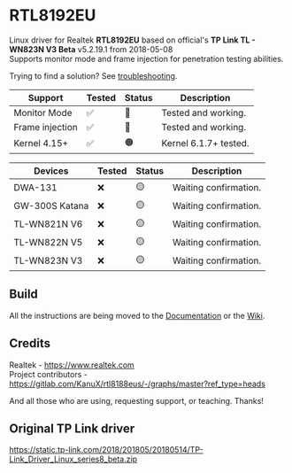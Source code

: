 RTL8192EU
=========
Linux driver for Realtek **RTL8192EU** based on official's **TP Link TL - WN823N V3 Beta** v5.2.19.1 from 2018-05-08<br>
Supports monitor mode and frame injection for penetration testing abilities.

Trying to find a solution? See [troubleshooting](./docs/TROUBLESHOOTING.md).

|   Support         |   Tested  |   Status  |   Description                                     |
|-------------------|-----------|-----------|---------------------------------------------------|
|   Monitor Mode    |   ✅      |   🔵      |   Tested and working.                             |
|   Frame injection |   ✅      |   🔵      |   Tested and working.                             |
|   Kernel 4.15+    |   ✅      |   🟠      |   Kernel 6.1.7+ tested.                           |

|   Devices         |   Tested  |   Status  |   Description                                     |
|-------------------|-----------|-----------|---------------------------------------------------|
|   DWA-131         |   ❌      |   🟡      |   Waiting confirmation.                           |
|   GW-300S Katana  |   ❌      |   🟡      |   Waiting confirmation.                           |
|   TL-WN821N V6    |   ❌      |   🟡      |   Waiting confirmation.                           |
|   TL-WN822N V5    |   ❌      |   🟡      |   Waiting confirmation.                           |
|   TL-WN823N V3    |   ❌      |   🟡      |   Waiting confirmation.                           |

Build
-----

All the instructions are being moved to the [Documentation](./docs/BUILDING.md) or the [Wiki](https://gitlab.com/KanuX/rtl8192eu/-/wikis/home).

Credits
-------

Realtek       - https://www.realtek.com<br>
Project contributors - https://gitlab.com/KanuX/rtl8188eus/-/graphs/master?ref_type=heads

And all those who are using, requesting support, or teaching. Thanks!

Original TP Link driver
-----------------------
https://static.tp-link.com/2018/201805/20180514/TP-Link_Driver_Linux_series8_beta.zip
